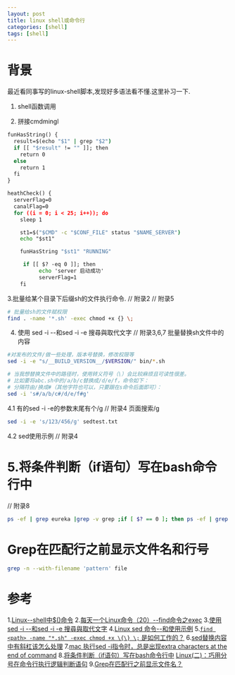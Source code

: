 ```yaml
---
layout: post
title: linux shell或命令行
categories: [shell]
tags: [shell]
---
```


# 背景
最近看同事写的linux-shell脚本,发现好多语法看不懂.这里补习一下.

1. shell函数调用

2. 拼接cmdmingl 

```cmd
funHasString() {
  result=$(echo "$1" | grep "$2")
  if [[ "$result" != "" ]]; then
    return 0
  else
    return 1
  fi
}

heathCheck() {
  serverFlag=0
  canalFlag=0
  for ((i = 0; i < 25; i++)); do
    sleep 1

    st1=$("$CMD" -c "$CONF_FILE" status "$NAME_SERVER")
    echo "$st1"

    funHasString "$st1" "RUNNING"

     if [[ $? -eq 0 ]]; then
          echo 'server 启动成功'
          serverFlag=1
    fi
```

3.批量给某个目录下后缀sh的文件执行命令.
// 附录2
// 附录5
```bash
# 批量给sh的文件赋权限
find . -name '*.sh' -exec chmod +x {} \;
```

4. 使用 sed -i --和sed -i -e 搜尋與取代文字
// 附录3,6,7
批量替换sh文件中的内容
```bash
#对发布的文件/做一些处理，版本号替换，修改权限等
sed -i -e "s/__BUILD_VERSION__/$VERSION/" bin/*.sh

# 当我想替换文件中的路径时，使用转义符号（\）会比较麻烦且可读性很差。
# 比如要将abc.sh中的/a/b/c替换成/d/e/f，命令如下：
# 分隔符由/换成#（其他字符也可以，只要跟在s命令后面即可）：
sed -i 's#/a/b/c#/d/e/f#g'
```

4.1 有的sed -i -e的参数末尾有个/g
// 附录4 页面搜索/g
```bash
sed -i -e 's/123/456/g' sedtest.txt
```

4.2 sed使用示例
// 附录4


# 5.将条件判断（if语句）写在bash命令行中
// 附录8
```bash
ps -ef | grep eureka |grep -v grep ;if [ $? == 0 ]; then ps -ef | grep eureka |grep -v grep |awk ‘{print $2}’|xargs kill -9; fi
```

# Grep在匹配行之前显示文件名和行号
```bash
grep -n --with-filename 'pattern' file
```

# 参考
1.[Linux--shell中$()命令](https://blog.csdn.net/sayhello_world/article/details/73496500)
2.[每天一个Linux命令（20）--find命令之exec](https://www.cnblogs.com/aaronax/p/5618024.html)
3.[使用sed -i --和sed -i -e 搜尋與取代文字](https://balian-ear.medium.com/%E4%BD%BF%E7%94%A8sed-i-%E5%92%8Csed-i-e-%E6%90%9C%E5%B0%8B%E8%88%87%E5%8F%96%E4%BB%A3%E6%96%87%E5%AD%97-74808dc91bb2)
4.[Linux sed 命令--和使用示例](https://www.runoob.com/linux/linux-comm-sed.html)
5.[`find <path> -name "*.sh" -exec chmod +x \{\} \;` 是如何工作的？](https://stackoverflow.com/questions/64401299/how-does-find-path-name-sh-exec-chmod-x-work)
6.[sed替换内容中有斜杠该怎么处理](https://blog.csdn.net/xingjingb/article/details/118075915)
7.[mac 执行sed -i指令时，总是出现extra characters at the end of command](https://blog.csdn.net/lgh1117/article/details/50094595)
8.[将条件判断（if语句）写在bash命令行中](https://blog.csdn.net/qq_31977125/article/details/88545675)
  [Linux(二)：巧用分号在命令行执行逻辑判断语句](https://blog.csdn.net/yiifaa/article/details/77844387?spm=1001.2101.3001.6650.7&utm_medium=distribute.pc_relevant.none-task-blog-2%7Edefault%7EBlogCommendFromBaidu%7ERate-7.pc_relevant_default&depth_1-utm_source=distribute.pc_relevant.none-task-blog-2%7Edefault%7EBlogCommendFromBaidu%7ERate-7.pc_relevant_default&utm_relevant_index=10)
9.[Grep在匹配行之前显示文件名？](https://cloud.tencent.com/developer/ask/28017)